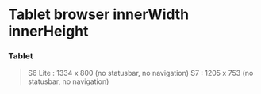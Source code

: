 # Tablet browser innerWidth innerHeight 

### Tablet

> S6 Lite : 1334 x 800 (no statusbar, no navigation)
> S7 : 1205 x 753 (no statusbar, no navigation)